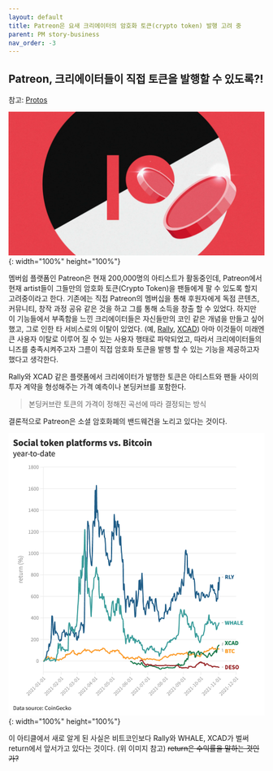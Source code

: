 ```yaml
---
layout: default
title: Patreon은 요새 크리에이터의 암호화 토큰(crypto token) 발행 고려 중
parent: PM story-business
nav_order: -3
---
```


## Patreon, 크리에이터들이 직접 토큰을 발행할 수 있도록?!
참고: [Protos](https://protos.com/patreon-crypto-let-creators-sell-social-tokens-shilling-is-life/?fbclid=IwAR2q43HQJHITnjUT9r5D9k_yt4Dy5f6ndk21PifkJLQHr6zPqo_IJOr_m5w)

![페이트론 앱의  브랜드 이미지](../../assets/images/posts/Patreon's_crypto_tokens.png){: width="100%" height="100%"}

멤버쉽 플랫폼인 Patreon은 현재 200,000명의 아티스트가 활동중인데, Patreon에서 현재 artist들이 그들만의 암호화 토큰(Crypto Token)을 팬들에게 팔 수 있도록 할지 고려중이라고 한다. 기존에는 직접 Patreon의 멤버십을 통해 후원자에게 독점 콘텐츠, 커뮤니티, 창작 과정 공유 같은 것을 하고 그를 통해 소득을 창출 할 수 있었다. 하지만 이 기능들에서 부족함을 느낀 크리에이터들은 자신들만의 코인 같은 개념을 만들고 싶어했고, 그로 인한 타 서비스로의 이탈이 있었다. (예, [Rally](https://rally.io/), [XCAD](https://xcadnetwork.com/)) 아마 이것들이 미래엔 큰 사용자 이탈로 이루어 질 수 있는 사용자 행태로 파악되었고, 따라서 크리에이터들의 니즈를 충족시켜주고자 그륻이 직접 암호화 토큰을 발행 할 수 있는 기능을 제공하고자 했다고 생각한다.

Rally와 XCAD 같은 플랫폼에서 크리에이터가 발행한 토큰은 아티스트와 팬들 사이의 투자 계약을 형성해주는 가격 예측이나 본딩커브를 포함한다.
> 본딩커브란 토큰의 가격이 정해진 곡선에 따라 결정되는 방식

결론적으로 Patreon은 소셜 암호화폐의 밴드웨건을 노리고 있다는 것이다.

![비트코인 대 Social token 플랫폼](../../assets/images/posts/2021-11-03-Social_token_platforms_versus_bitcoin.png){: width="100%" height="100%"}

이 아티클에서 새로 알게 된 사실은 비트코인보다 Rally와 WHALE, XCAD가 벌써 return에서 앞서가고 있다는 것이다. (위 이미지 참고) ~~return은 수익률을 말하는 것인가?~~
